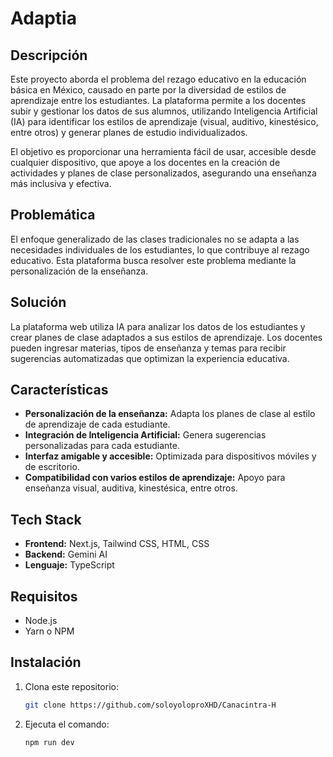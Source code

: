 # Adaptia

## Descripción

Este proyecto aborda el problema del rezago educativo en la educación básica en México, causado en parte por la diversidad de estilos de aprendizaje entre los estudiantes. La plataforma permite a los docentes subir y gestionar los datos de sus alumnos, utilizando Inteligencia Artificial (IA) para identificar los estilos de aprendizaje (visual, auditivo, kinestésico, entre otros) y generar planes de estudio individualizados.

El objetivo es proporcionar una herramienta fácil de usar, accesible desde cualquier dispositivo, que apoye a los docentes en la creación de actividades y planes de clase personalizados, asegurando una enseñanza más inclusiva y efectiva.

## Problemática

El enfoque generalizado de las clases tradicionales no se adapta a las necesidades individuales de los estudiantes, lo que contribuye al rezago educativo. Esta plataforma busca resolver este problema mediante la personalización de la enseñanza.

## Solución

La plataforma web utiliza IA para analizar los datos de los estudiantes y crear planes de clase adaptados a sus estilos de aprendizaje. Los docentes pueden ingresar materias, tipos de enseñanza y temas para recibir sugerencias automatizadas que optimizan la experiencia educativa.

## Características

- **Personalización de la enseñanza:** Adapta los planes de clase al estilo de aprendizaje de cada estudiante.
- **Integración de Inteligencia Artificial:** Genera sugerencias personalizadas para cada estudiante.
- **Interfaz amigable y accesible:** Optimizada para dispositivos móviles y de escritorio.
- **Compatibilidad con varios estilos de aprendizaje:** Apoyo para enseñanza visual, auditiva, kinestésica, entre otros.

## Tech Stack

- **Frontend:** Next.js, Tailwind CSS, HTML, CSS
- **Backend:** Gemini AI
- **Lenguaje:** TypeScript

## Requisitos

- Node.js
- Yarn o NPM

## Instalación

1. Clona este repositorio:
   ```bash
   git clone https://github.com/soloyoloproXHD/Canacintra-H

2. Ejecuta el comando:
    ```bash
    npm run dev
